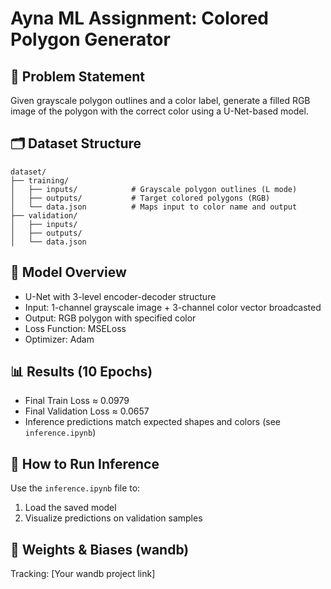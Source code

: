 # Ayna ML Assignment: Colored Polygon Generator

## 📌 Problem Statement
Given grayscale polygon outlines and a color label, generate a filled RGB image of the polygon with the correct color using a U-Net-based model.

## 🗂 Dataset Structure
```
dataset/
├── training/
│   ├── inputs/            # Grayscale polygon outlines (L mode)
│   ├── outputs/           # Target colored polygons (RGB)
│   └── data.json          # Maps input to color name and output
├── validation/
│   ├── inputs/
│   ├── outputs/
│   └── data.json
```

## 🧠 Model Overview
- U-Net with 3-level encoder-decoder structure
- Input: 1-channel grayscale image + 3-channel color vector broadcasted
- Output: RGB polygon with specified color
- Loss Function: MSELoss
- Optimizer: Adam

## 📊 Results (10 Epochs)
- Final Train Loss ≈ 0.0979
- Final Validation Loss ≈ 0.0657
- Inference predictions match expected shapes and colors (see `inference.ipynb`)

## 🧪 How to Run Inference
Use the `inference.ipynb` file to:
1. Load the saved model
2. Visualize predictions on validation samples

## 🔗 Weights & Biases (wandb)
Tracking: [Your wandb project link]

